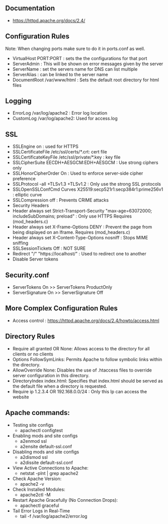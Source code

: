 ## Documentation
- https://httpd.apache.org/docs/2.4/

## Configuration Rules
Note: When changing ports make sure to do it in ports.conf as well.
- VirtualHost PORT:PORT : sets the the configurations for that port
- ServerAdmin : This will be shown on error messages given by the server
- ServerName : set the servers name for DNS can list multiple
- ServerAlias : can be linked to the server name
- DocumentRoot /var/www/html : Sets the default root directory for html files
## Logging
- ErrorLog /var/log/apache2 : Error log location
-  CustomLog /var/log/apache2: Used for access.log
## SSL
- SSLEngine on : used for HTTPS
- SSLCertificateFile /etc/ssl/certs/*.crt: cert file
- SSLCertificateKeyFile /etc/ssl/private/*.key : key file
- SSLCipherSuite EECDH+AESGCM:EDH+AESGCM : Use strong ciphers only
- SSLHonorCipherOrder On : Used to enforce server-side cipher preference
- SSLProtocol -all +TLSv1.3 +TLSv1.2 : Only use the strong SSL protocols
- SSLOpenSSLConfCmd Curves X25519:secp521r1:secp384r1:prime256v1 : elliptic curve
- SSLCompression off : Prevents CRIME attacks
- Security Headers 
- Header always set Strict-Transport-Security "max-age=63072000; includeSubDomains; preload" : Only use HTTPS Requires (mod_headers.c)
- Header always set X-Frame-Options DENY : Prevent the page from being displayed on an Iframe. Requires (mod_headers.c)
- Header always set X-Content-Type-Options nosniff : Stops MIME sniffing
- SSLSessionTickets Off : NOT SURE
- Redirect "/" "https://localhost/" : Used to redirect one to another
- Disable Server tokens
## Security.conf
- ServerTokens On >> ServerTokens ProductOnly
- ServerSignature On >> ServerSignature Off

## More Complex Configuration Rules
- Access control : https://httpd.apache.org/docs/2.4/howto/access.html
## Directory Rules
- Require all granted OR None: Allows access to the directory for all clients or no clients
- Options FollowSymLinks: Permits Apache to follow symbolic links within the directory.
- AllowOverride None: Disables the use of .htaccess files to override server configuration in this directory.
- DirectoryIndex index.html: Specifies that index.html should be served as the default file when a directory is requested.
- Require ip 1.2.3.4 OR 192.168.0.0/24 : Only this Ip can access the website

## Apache commands:
- Testing site configs 
  - apachectl configtest
- Enabling mods and site configs
  - a2enmod ssl
  - a2ensite default-ssl.conf
- Disabling mods and site configs
  - a2dismod ssl
  - a2dissite default-ssl.conf
- View Active Connections to Apache:
  - netstat -plnt | grep apache2
- Check Apache Version:
  - apache2 -v
- Check Installed Modules:
  - apache2ctl -M
- Restart Apache Gracefully (No Connection Drops):
  - apachectl graceful
- Tail Error Logs in Real-Time
  - tail -f /var/log/apache2/error.log



